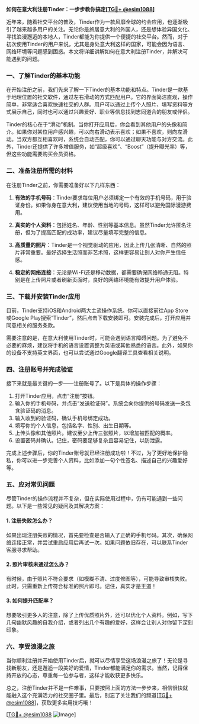 **如何在意大利注册Tinder：一步步教你搞定[[TG💪+ @esim1088](https://t.me/s/esim1088)]**

近年来，随着社交平台的普及，Tinder作为一款风靡全球的约会应用，也逐渐吸引了越来越多用户的关注。无论你是旅居意大利的外国人，还是想体验异国文化、寻找浪漫邂逅的本地人，Tinder都能为你提供一个便捷的社交平台。然而，对于初次使用Tinder的用户来说，尤其是身处意大利这样的国家，可能会因为语言、网络环境等问题感到困惑。本文将详细讲解如何在意大利注册Tinder，并解决可能遇到的问题。

### 一、了解Tinder的基本功能

在开始注册之前，我们先来了解一下Tinder的基本功能和特点。Tinder是一款基于地理位置的社交软件，通过左右滑动的方式匹配用户。它的界面简洁直观，操作简单，非常适合喜欢快速社交的人群。用户可以通过上传个人照片、填写资料等方式展示自己，同时也可以通过兴趣爱好、职业等信息找到志同道合的朋友或伴侣。

Tinder的核心在于“滑动”机制。当你打开应用后，你会看到其他用户的头像和简介。如果你对某位用户感兴趣，可以向右滑动表示喜欢；如果不喜欢，则向左滑动。当双方都互相喜欢时，系统会自动匹配，你可以通过聊天功能与对方交流。此外，Tinder还提供了许多增值服务，如“超级喜欢”、“Boost”（提升曝光率）等，但这些功能需要购买会员资格。

### 二、准备注册所需的材料

在注册Tinder之前，你需要准备好以下几样东西：

1. **有效的手机号码**：Tinder要求每位用户必须绑定一个有效的手机号码，用于验证身份。如果你身在意大利，建议使用当地的号码，这样可以避免国际漫游费用。
   
2. **真实的个人资料**：包括姓名、年龄、性别等基本信息。虽然Tinder允许匿名注册，但为了提高匹配的成功率，建议尽量填写完整的信息。

3. **高质量的照片**：Tinder是一个视觉驱动的应用，因此上传几张清晰、自然的照片非常重要。最好选择生活照而非艺术照，这样更容易让别人对你产生信任感。

4. **稳定的网络连接**：无论是Wi-Fi还是移动数据，都需要确保网络畅通无阻。特别是在上传照片或者刷新页面时，良好的网络环境能有效提升用户体验。

### 三、下载并安装Tinder应用

目前，Tinder支持iOS和Android两大主流操作系统。你可以直接前往App Store或Google Play搜索“Tinder”，然后点击下载安装即可。安装完成后，打开应用并同意相关的服务条款。

需要注意的是，在意大利使用Tinder时，可能会遇到语言障碍问题。为了避免不必要的麻烦，建议将手机的语言设置调整为英语或其他熟悉的语言。此外，如果你的设备不支持英文界面，也可以尝试通过Google翻译工具查看相关说明。

### 四、注册账号并完成验证

接下来就是最关键的一步——注册账号了。以下是具体的操作步骤：

1. 打开Tinder应用，点击“注册”按钮。
2. 输入你的手机号码，并点击“发送验证码”。系统会向你提供的号码发送一条包含验证码的消息。
3. 输入收到的验证码，确认手机号绑定成功。
4. 填写你的个人信息，包括名字、性别、出生日期等。
5. 上传头像和其他照片。建议至少上传三张照片，以增加被匹配的概率。
6. 设置密码并确认。记住，密码要足够复杂且容易记住，以防泄露。

完成上述步骤后，你的Tinder账号就已经注册成功啦！不过，为了更好地保护隐私，你可以进一步完善个人资料，比如添加一句个性签名、描述自己的兴趣爱好等。

### 五、应对常见问题

尽管Tinder的操作流程并不复杂，但在实际使用过程中，仍有可能遇到一些问题。以下是一些常见的疑问及其解决方案：

#### 1. 注册失败怎么办？
如果出现注册失败的情况，首先要检查是否输入了正确的手机号码。其次，确保网络连接正常，并尝试重启应用后再试一次。如果问题依旧存在，可以联系Tinder客服寻求帮助。

#### 2. 照片审核未通过怎么办？
有时候，由于照片不符合要求（如模糊不清、过度修图等），可能导致审核失败。此时，只需重新上传符合标准的照片即可。记住，真实才是王道！

#### 3. 如何提升匹配率？
想要吸引更多人的注意，除了上传优质照片外，还可以优化个人资料。例如，写下几句幽默风趣的自我介绍，或者列出几个有趣的爱好，这样会让别人对你留下深刻印象。

### 六、享受浪漫之旅

当你顺利注册并开始使用Tinder后，就可以尽情享受这场浪漫之旅了！无论是寻找新朋友，还是邂逅一段美好的爱情，Tinder都能满足你的需求。当然，记得保持开放的心态，尊重每一位参与者，这样才能收获更多快乐。

总之，注册Tinder并不是一件难事，只要按照上面的方法一步步来，相信很快就能融入这个充满活力的社交圈子里。最后，别忘了关注我们的频道[[TG💪+ @esim1088](https://t.me/s/esim1088)]，获取更多实用技巧哦！

[[TG💪+ @esim1088](https://t.me/s/esim1088) ![Image](https://i.postimg.cc/4NQfJmqS/Snipaste-2025-05-13-00-14-12.png)]